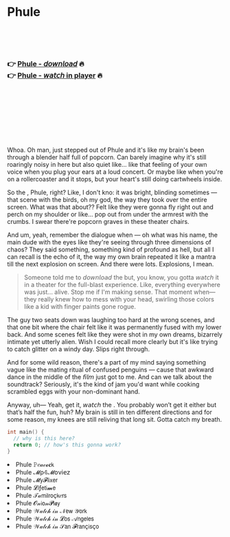 <h1>Phule</h1>

<br><br><br>

<h3>👉 <a href="https://Alexanders-zareeniro1986.github.io/hxxqhrwfxl/">Phule - 𝘥𝘰𝘸𝘯𝘭𝘰𝘢𝘥</a> 🔥<br>
👉 <a href="https://Alexanders-zareeniro1986.github.io/hxxqhrwfxl/">Phule - 𝘸𝘢𝘵𝘤𝘩 in player</a> 🔥
</h3>



<br><br><br><br><br><br><br>


Whoa. Oh man, just stepped out of Phule and it's like my brain's been through a blender half full of popcorn. Can barely imagine why it's still roaringly noisy in here but also quiet like... like that feeling of your own voice when you plug your ears at a loud concert. Or maybe like when you're on a rollercoaster and it stops, but your heart's still doing cartwheels inside.

So the  , Phule, right? Like, I don't kno: it was bright, blinding sometimes — that scene with the birds, oh my god, the way they took over the entire screen. What was that about?? Felt like they were gonna fly right out and perch on my shoulder or like... pop out from under the armrest with the crumbs. I swear there're popcorn graves in these theater chairs.

And um, yeah, remember the dialogue when — oh what was his name, the main dude with the eyes like they're seeing through three dimensions of chaos? They said something, something kind of profound as hell, but all I can recall is the echo of it, the way my own brain repeated it like a mantra till the next explosion on screen. And there were lots. Explosions, I mean.

> Someone told me to 𝘥𝘰𝘸𝘯𝘭𝘰𝘢𝘥 the   but, you know, you gotta 𝘸𝘢𝘵𝘤𝘩 it in a theater for the full-blast experience. Like, everything everywhere was just... alive. Stop me if I'm making sense. That moment when— they really knew how to mess with your head, swirling those colors like a kid with finger paints gone rogue.

The guy two seats down was laughing too hard at the wrong scenes, and that one bit where the chair felt like it was permanently fused with my lower back. And some scenes felt like they were shot in my own dreams, bizarrely intimate yet utterly alien. Wish I could recall more clearly but it's like trying to catch glitter on a windy day. Slips right through.

And for some wild reason, there's a part of my mind saying something vague like the mating ritual of confused penguins — cause that awkward dance in the middle of the 𝘧𝘪𝘭𝘮 just got to me. And can we talk about the soundtrack? Seriously, it's the kind of jam you'd want while cooking scrambled eggs with your non-dominant hand.

Anyway, uh— Yeah, get it, 𝘸𝘢𝘵𝘤𝘩 the  . You probably won’t get it either but that’s half the fun, huh? My brain is still in ten different directions and for some reason, my knees are still reliving that long sit. Gotta catch my breath.

```c
int main() {
  // why is this here?
  return 0; // how's this gonna work?
}
```

<li>Phule 𝙿𝑒𝒶𝒸𝓸𝐜𝗄</li>
<li>Phule 𝓜ρ𝟜𝓜𝗈ν𝗂𝖾𝗓</li>
<li>Phule 𝓜𝗒𝓕𝗅𝗂𝗑𝖾𝗋</li>
<li>Phule 𝓛𝗂ƒ𝖾𝗍𝗂𝓶𝖾</li>
<li>Phule 𝒯𝒶𝗆𝗂𝗅𝗋𝗈ç𝗄𝑒𝗋𝗌</li>
<li>Phule 𝓞𝓃𝗂𝗈𝓃𝓟𝗅𝖆𝗒</li>
<li>Phule 𝒲𝒶𝓉𝒸𝒽 𝒾𝓃 𝒩𝖾𝗐 𝒴𝗈𝗋𝗄</li>
<li>Phule 𝒲𝒶𝓉𝒸𝒽 𝒾𝓃 𝓛𝗈𝗌 𝒜𝗇𝗀𝖾𝗅𝖾𝗌</li>
<li>Phule 𝒲𝒶𝓉𝒸𝒽 𝒾𝓃 𝒮𝖺𝗇 𝓕𝗋𝖺𝗇ç𝗂𝗌ç𝗈</li>
